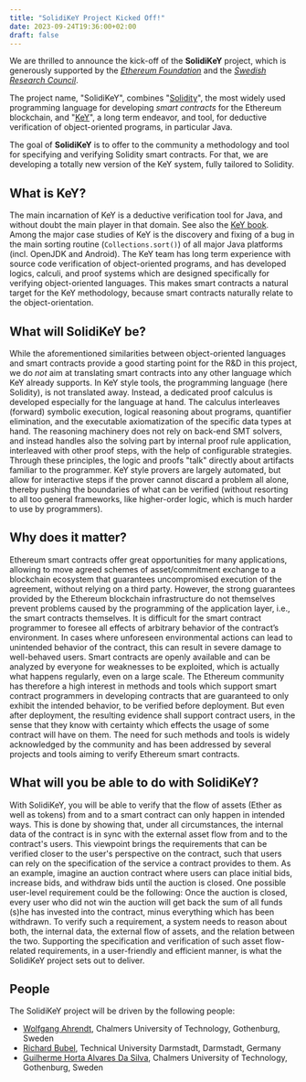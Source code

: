 ```yaml
---
title: "SolidiKeY Project Kicked Off!"
date: 2023-09-24T19:36:00+02:00
draft: false
---
```


We are thrilled to announce the kick-off of the **SolidiKeY** project, which is generously supported by the [*Ethereum Foundation*](https://ethereum.org/en/foundation/) and the [*Swedish Research Council*](https://www.vr.se/english.html).

The project name, "SolidiKeY", combines "[Solidity](https://soliditylang.org/)", the most widely used programming language for developing *smart contracts* for the Ethereum blockchain, and "[KeY](https://www.key-project.org/)", a long term endeavor, and tool, for deductive verification of object-oriented programs, in particular Java.

The goal of **SolidiKeY** is to offer to the community a methodology and tool for specifying and verifying Solidity smart contracts. For that, we are developing a totally new version of the KeY system, fully tailored to Solidity.

## What is KeY?

The main incarnation of KeY is a deductive verification tool for Java, and without doubt the main player in that domain. See also the [KeY book](https://www.key-project.org/thebook2/). Among the major case studies of KeY is the discovery and fixing of a bug in the main sorting routine (`Collections.sort()`) of all major Java platforms (incl. OpenJDK and Android). The KeY team has long term experience with source code verification of object-oriented programs, and has developed logics, calculi, and proof systems which are designed specifically for verifying object-oriented languages. This makes smart contracts a natural target for the KeY methodology, because smart contracts naturally relate to the object-orientation.

## What will SolidiKeY be?

While the aforementioned similarities between object-oriented languages and smart contracts provide a good starting point for the R&D in this project, we do *not* aim at translating smart contracts into any other language which KeY already supports.
In KeY style tools, the programming language (here Solidity), is not translated away. Instead, a dedicated proof calculus is developed especially for the language at hand. The calculus interleaves (forward) symbolic execution, logical reasoning about programs, quantifier elimination, and the executable axiomatization of the specific data types at hand. The reasoning machinery does not rely on back-end SMT solvers, and instead handles also the solving part by internal proof rule application, interleaved with other proof steps, with the help of configurable strategies. Through these principles, the logic and proofs "talk" directly about artifacts familiar to the programmer. KeY style provers are largely automated, but allow for interactive steps if the prover cannot discard a problem all alone, thereby pushing the boundaries of what can be verified (without resorting to all too general frameworks, like higher-order logic, which is much harder to use by programmers).

## Why does it matter?

Ethereum smart contracts offer great opportunities for many applications, allowing to
move agreed schemes of asset/commitment exchange to a blockchain ecosystem
that guarantees uncompromised execution of the agreement, without relying on a
third party. However, the strong guarantees provided by the Ethereum blockchain
infrastructure do not themselves prevent problems caused by the programming of the
application layer, i.e., the smart contracts themselves. It is difficult for the smart
contract programmer to foresee all effects of arbitrary behavior of the contract’s
environment. In cases where unforeseen environmental actions can lead to unintended
behavior of the contract, this can result in severe damage to well-behaved users. Smart
contracts are openly available and can be analyzed by everyone for weaknesses to be
exploited, which is actually what happens regularly, even on a large scale. The Ethereum
community has therefore a high interest in methods and tools which support smart
contract programmers in developing contracts that are guaranteed to only exhibit the
intended behavior, to be verified before deployment. But even after deployment, the
resulting evidence shall support contract users, in the sense that they know with
certainty which effects the usage of some contract will have on them. The need for such
methods and tools is widely acknowledged by the community and has been addressed
by several projects and tools aiming to verify Ethereum smart contracts.

## What will you be able to do with SolidiKeY?

With SolidiKeY, you will be able to verify that the flow of assets (Ether as well as tokens) from and to a smart contract can only happen in intended ways. This is done by showing that, under all circumstances, the internal data of the contract is in sync with the external asset flow from and to the contract's users.
This viewpoint brings the requirements that can be verified closer to the user's perspective on the contract, such that users can rely on the specification of the service a contract provides to them. As an example, imagine an auction contract where users can place initial bids, increase bids, and withdraw bids until the auction is closed. One possible user-level requirement could be the following: Once the auction is closed, every user who did not win the auction will get back the sum of all funds (s)he has invested into the contract, minus everything which has been withdrawn. To verify such a requirement, a system needs to reason about both, the internal data, the external flow of assets, and the relation between the two. Supporting the specification and verification of such asset flow-related requirements, in a user-friendly and efficient manner, is what the SolidiKeY project sets out to deliver.

## People

The SolidiKeY project will be driven by the following people:

- [Wolfgang Ahrendt](https://www.cse.chalmers.se/~ahrendt/), Chalmers University of Technology, Gothenburg, Sweden
- [Richard Bubel](https://www.informatik.tu-darmstadt.de/se/gruppenmitglieder/groupmembers_detailseite_51008.en.jsp), Technical University Darmstadt, Darmstadt, Germany
- [Guilherme Horta Alvares Da Silva](https://www.chalmers.se/en/persons/alvares/), Chalmers University of Technology, Gothenburg, Sweden

